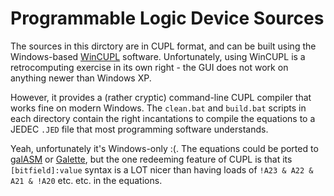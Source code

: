 # Programmable Logic Device Sources

The sources in this dirctory are in CUPL format, and can be built using the
Windows-based
[WinCUPL](https://www.microchip.com/en-us/products/fpgas-and-plds/spld-cplds/pld-design-resources)
software. Unfortunately, using WinCUPL is a retrocomputing exercise in its own
right - the GUI does not work on anything newer than Windows XP.

However, it provides a (rather cryptic) command-line CUPL compiler that works
fine on modern Windows. The `clean.bat` and `build.bat` scripts in each
directory contain the right incantations to compile the equations to a JEDEC
`.JED` file that most programming software understands.

Yeah, unfortunately it's Windows-only :(. The equations could be ported to
[galASM](https://github.com/daveho/GALasm) or
[Galette](https://github.com/simon-frankau/galette), but the one redeeming
feature of CUPL is that its `[bitfield]:value` syntax is a LOT nicer than having
loads of `!A23 & A22 & A21 & !A20` etc. etc. in the equations.
